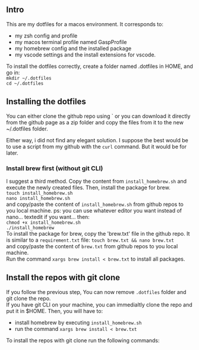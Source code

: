 ## Intro
This are my dotfiles for a macos environment. It corresponds to:
 - my zsh config and profile
 - my macos terminal profile named GaspProfile
 - my homebrew config and the installed package
 - my vscode settings and the install extensions for vscode.

To install the dotfiles correctly, create a folder named .dotfiles in HOME, and go in: <br>
`mkdir ~/.dotfiles` <br>
`cd ~/.dotfiles`

## Installing the dotfiles
You can either clone the github repo using `<command to cloone the github repo> or you can download it directly from the github page as a zip folder and copy the files from it to the new ~/.dotfiles folder. <br>

Either way, i did not find any elegant solution. I suppose the best would be to use a script from my github with the `curl` command. But it would be for later.<br>

### Install brew first (without git CLI)
I suggest a third method. Copy the content from `install_homebrew.sh` and execute the newly created files. Then, install the package for brew. <br>
`touch install_homebrew.sh` <br>
`nano install_homebrew.sh` <br>
and copy/paste the content of `install_homebrew.sh` from github repos to you local machine.
ps: you can use whatever editor you want instead of nano... textedit if you want...
then:<br>
`chmod +x install_homebrew.sh`<br>
`./install_homebrew`<br>
To install the package for brew, copy the 'brew.txt' file in the github repo. It is similar to a `requirement.txt` file:
`touch brew.txt && nano brew.txt` <br>
and copy/paste the content of `brew.txt` from github repos to you local machine.<br>
Run the command `xargs brew install < brew.txt` to install all packages.

## Install the repos with git clone
If you follow the previous step, You can now remove `.dotfiles` folder and git clone the repo.<br>
If you have git CLI on your machine, you can immedialtly clone the repo and put it in $HOME. Then, you will have to:<br>
 - install homebrew by executing `install_homebrew.sh`
 - run the command `xargs brew install < brew.txt`

To install the repos with git clone run the following commands: